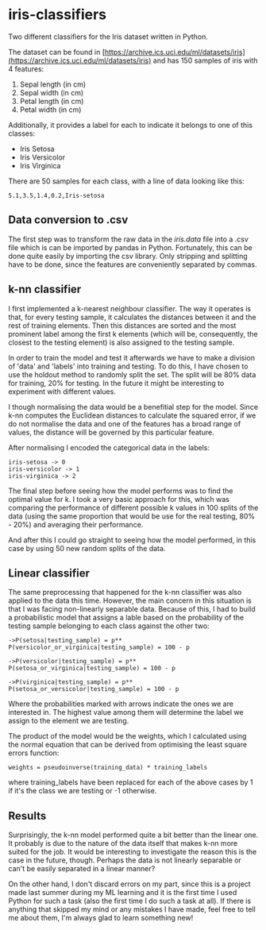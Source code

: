 # iris-classifiers
Two different classifiers for the Iris dataset written in Python.

The dataset can be found in [https://archive.ics.uci.edu/ml/datasets/iris](https://archive.ics.uci.edu/ml/datasets/iris) and has 150 
samples of iris with 4 features: 
  1. Sepal length (in cm)
  2. Sepal width (in cm)
  3. Petal length (in cm)
  4. Petal width (in cm)
  
Additionally, it provides a label for each to indicate it belongs to one of this classes:
  - Iris Setosa
  - Iris Versicolor
  - Iris Virginica

There are 50 samples for each class, with a line of data looking like this:
```
5.1,3.5,1.4,0.2,Iris-setosa
```

## Data conversion to .csv
The first step was to transform the raw data in the *iris.data* file into a .csv file which is can be imported
by pandas in Python. Fortunately, this can be done quite easily by importing the csv library. Only stripping and splitting have
to be done, since the features are conveniently separated by commas.

## k-nn classifier
I first implemented a k-nearest neighbour classifier. The way it operates is that, for every testing sample, it calculates the 
distances between it and the rest of training elements. Then this distances are sorted and the most prominent label among the
first k elements (which will be, consequently, the closest to the testing element) is also assigned to the testing sample.

In order to train the model and test it afterwards we have to make a division of 'data' and 'labels' into training and testing. 
To do this, I have chosen to use the holdout method to randomly split the set. The split will be 80% data for training, 20% for 
testing. In the future it might be interesting to experiment with different values.

I though normalising the data would be a benefitial step for the model. Since k-nn computes the Euclidean distances to calculate 
the squared error, if we do not normalise the data and one of the features has a broad range of values, the distance will be governed 
by this particular feature.

After normalising I encoded the categorical data in the labels:
```
iris-setosa -> 0
iris-versicolor -> 1
iris-virginica -> 2
```
The final step before seeing how the model performs was to find the optimal value for k. I took a very basic approach for this,
which was comparing the performance of different possible k values in 100 splits of the data (using the same proportion that
would be use for the real testing, 80% - 20%) and averaging their performance.

And after this I could go straight to seeing how the model performed, in this case by using 50 new random splits of the data.

## Linear classifier
The same preprocessing that happened for the k-nn classifier was also applied to the data this time. However, the main concern 
in this situation is that I was facing non-linearly separable data. Because of this, I had to build a probabilistic model
that assigns a lable based on the probability of the testing sample belonging to each class against the other two:
```
->P(setosa|testing_sample) = p**
P(versicolor_or_virginica|testing_sample) = 100 - p

->P(versicolor|testing_sample) = p**
P(setosa_or_virginica|testing_sample) = 100 - p

->P(virginica|testing_sample) = p**
P(setosa_or_versicolor|testing_sample) = 100 - p
```
Where the probabilities marked with arrows indicate the ones we are interested in. The highest value among them will determine
the label we assign to the element we are testing.

The product of the model would be the weights, which I calculated using the normal equation that can be derived from optimising
the least square errors function:
```
weights = pseudoinverse(training_data) * training_labels
```
where training_labels have been replaced for each of the above cases by 1 if it's the class we are testing or -1 otherwise.

## Results
Surprisingly, the k-nn model performed quite a bit better than the linear one. It probably is due to the nature of the data itself that makes k-nn more suited for the job. It would be interesting to investigate the reason this is the case in the future, though. Perhaps the data is not linearly separable or can't be easily separated in a linear manner? 

On the other hand, I don't discard errors on my part, since this is a project made last summer during my ML learning and it is 
the first time I used Python for such a task (also the first time I do such a task at all). If there is anything that skipped my
mind or any mistakes I have made, feel free to tell me about them, I'm always glad to learn something new!
